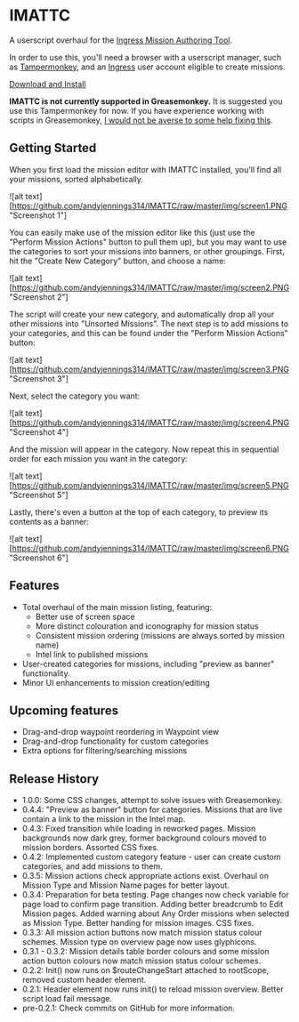 # IMATTC
A userscript overhaul for the [Ingress Mission Authoring Tool](https://mission-author-dot-betaspike.appspot.com/).

In order to use this, you'll need a browser with a userscript manager, such as [Tampermonkey](https://tampermonkey.net/), and an [Ingress](https://ingress.com/) user account eligible to create missions.

[Download and Install](https://github.com/andyjennings314/IMATTC/raw/master/IMATTC.user.js)

**IMATTC is not currently supported in Greasemonkey.** It is suggested you use this Tampermonkey for now. If you have experience working with scripts in Greasemonkey, [I would not be averse to some help fixing this](https://github.com/andyjennings314/IMATTC/issues/9).

## Getting Started

When you first load the mission editor with IMATTC installed, you'll find all your missions, sorted alphabetically.

![alt text][https://github.com/andyjennings314/IMATTC/raw/master/img/screen1.PNG "Screenshot 1"]

You can easily make use of the mission editor like this (just use the "Perform Mission Actions" button to pull them up), but you may want to use the categories to sort your missions into banners, or other groupings. First, hit the "Create New Category" button, and choose a name:

![alt text][https://github.com/andyjennings314/IMATTC/raw/master/img/screen2.PNG "Screenshot 2"]

The script will create your new category, and automatically drop all your other missions into "Unsorted Missions". The next step is to add missions to your categories, and this can be found under the "Perform Mission Actions" button:

![alt text][https://github.com/andyjennings314/IMATTC/raw/master/img/screen3.PNG "Screenshot 3"]

Next, select the category you want:

![alt text][https://github.com/andyjennings314/IMATTC/raw/master/img/screen4.PNG "Screenshot 4"]

And the mission will appear in the category. Now repeat this in sequential order for each mission you want in the category:

![alt text][https://github.com/andyjennings314/IMATTC/raw/master/img/screen5.PNG "Screenshot 5"]

Lastly, there's even a button at the top of each category, to preview its contents as a banner:

![alt text][https://github.com/andyjennings314/IMATTC/raw/master/img/screen6.PNG "Screenshot 6"]

## Features
- Total overhaul of the main mission listing, featuring:
  - Better use of screen space
  - More distinct colouration and iconography for mission status
  - Consistent mission ordering (missions are always sorted by mission name)
  - Intel link to published missions
- User-created categories for missions, including "preview as banner" functionality.
- Minor UI enhancements to mission creation/editing

## Upcoming features
- Drag-and-drop waypoint reordering in Waypoint view
- Drag-and-drop functionality for custom categories
- Extra options for filtering/searching missions

## Release History
- 1.0.0: Some CSS changes, attempt to solve issues with Greasemonkey.
- 0.4.4: "Preview as banner" button for categories. Missions that are live contain a link to the mission in the Intel map.
- 0.4.3: Fixed transition while loading in reworked pages. Mission backgrounds now dark grey, former background colours moved to mission borders. Assorted CSS fixes.
- 0.4.2: Implemented custom category feature - user can create custom categories, and add missions to them.
- 0.3.5: Mission actions check appropriate actions exist. Overhaul on Mission Type and Mission Name pages for better layout.
- 0.3.4: Preparation for beta testing. Page changes now check variable for page load to confirm page transition. Adding better breadcrumb to Edit Mission pages. Added warning about Any Order missions when selected as Mission Type. Better handing for mission images. CSS fixes.
- 0.3.3: All mission action buttons now match mission status colour schemes. Mission type on overview page now uses glyphicons.
- 0.3.1 - 0.3.2: Mission details table border colours and some mission action button colours now match mission status colour schemes.
- 0.2.2: Init() now runs on $routeChangeStart attached to rootScope, removed custom header element.
- 0.2.1: Header element now runs init() to reload mission overview. Better script load fail message.
- pre-0.2.1: Check commits on GitHub for more information.
